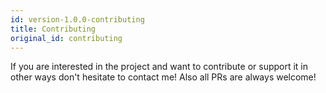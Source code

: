 ```yaml
---
id: version-1.0.0-contributing
title: Contributing
original_id: contributing
---
```


If you are interested in the project and want to contribute or support it in other ways don't hesitate to contact me! Also all PRs are always welcome!
